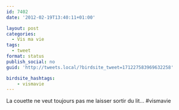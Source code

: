 ```yaml
---
id: 7402
date: '2012-02-19T13:40:11+01:00'

layout: post
categories:
  - Vis ma vie
tags:
  - tweet
format: status
publish_social: no
guid: 'http://tweets.local/?birdsite_tweet=171227583969632258'

birdsite_hashtags:
    - vismavie
---
```


La couette ne veut toujours pas me laisser sortir du lit… #vismavie